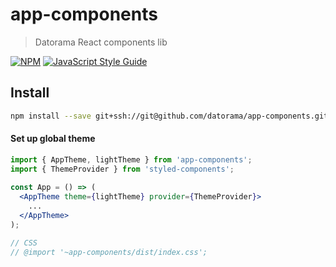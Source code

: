 # app-components

> Datorama React components lib

[![NPM](https://img.shields.io/npm/v/app-components.svg)](https://www.npmjs.com/package/app-components) [![JavaScript Style Guide](https://img.shields.io/badge/code_style-standard-brightgreen.svg)](https://standardjs.com)

## Install
```bash
npm install --save git+ssh://git@github.com/datorama/app-components.git
```

#### Set up global theme
```jsx
import { AppTheme, lightTheme } from 'app-components';
import { ThemeProvider } from 'styled-components';
    
const App = () => (
  <AppTheme theme={lightTheme} provider={ThemeProvider}>
    ...
  </AppTheme>
);

// CSS
// @import '~app-components/dist/index.css';
```

